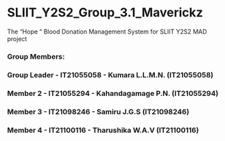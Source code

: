 # SLIIT_Y2S2_Group_3.1_Maverickz
The “Hope “ Blood Donation Management System for SLIIT Y2S2 MAD project

### Group Members: 
### Group Leader - IT21055058 - Kumara L.L.M.N. (IT21055058)
### Member 2 - IT21055294 - Kahandagamage P.N. (IT21055294)
### Member 3 - IT21098246 - Samiru J.G.S (IT21098246)
### Member 4 - IT21100116 - Tharushika W.A.V (IT21100116)
